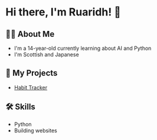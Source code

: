 # Hi there, I'm Ruaridh! 👋

## 👨‍💻 About Me

- I'm a 14-year-old currently learning about AI and Python
- I'm Scottish and Japanese 

## 🚀 My Projects

- [Habit Tracker](https://github.com/Ruaridhmacdonald26/Habit-Tracker-app)

## 🛠️ Skills

- Python 
- Building websites
